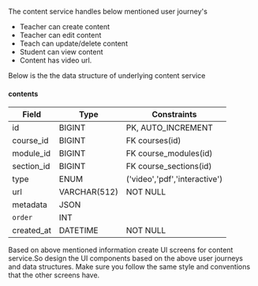 The content service handles below mentioned user journey's

- Teacher can create content
- Teacher can edit content
- Teach can update/delete content
- Student can view content
- Content has video url.

Below is the the data structure of underlying content service

#### contents
| Field      | Type         | Constraints           |
|------------|--------------|-----------------------|
| id         | BIGINT       | PK, AUTO_INCREMENT    |
| course_id  | BIGINT       | FK courses(id)        |
| module_id  | BIGINT       | FK course_modules(id) |
| section_id | BIGINT       | FK course_sections(id)|
| type       | ENUM         | ('video','pdf','interactive') |
| url        | VARCHAR(512) | NOT NULL              |
| metadata   | JSON         |                       |
| `order`    | INT          |                       |
| created_at | DATETIME     | NOT NULL              |


Based on above mentioned information create UI screens for content service.So design the UI components based on the above user journeys and data structures. Make sure you follow the same style and conventions that the other screens have.